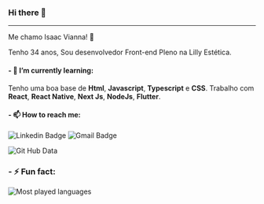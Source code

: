 ### Hi there 👋
---


Me chamo Isaac Vianna! :beginner:

 Tenho 34 anos, Sou desenvolvedor Front-end Pleno na Lilly Estética.

#### - 🌱 I’m currently learning:
  Tenho uma boa base de **Html**, **Javascript**, **Typescript** e **CSS**.
  Trabalho com **React**, **React Native**, **Next Js**, **NodeJs**, **Flutter**. 

#### - 📫 How to reach me: 
![Linkedin Badge](https://img.shields.io/badge/-IsaacVianna-blue?style=plastic&logo=Linkedin&logoColor=white&link=https://www.linkedin.com/in/isaacvianna/) ![Gmail Badge](https://img.shields.io/badge/-isaacsvianna@gmail.com-c14438?style=plastic&logo=Gmail&logoColor=white&link=mailto:isaacsvianna@gmail.com)

![Git Hub Data](https://github-readme-stats.vercel.app/api?username=isaacviannadev&show_icons=true&theme=vue)
### - ⚡ Fun fact:
![Most played languages](https://github-readme-stats.vercel.app/api/top-langs/?username=isaacviannadev&theme=vue)
<!--
**isaacviannadev/isaacviannadev** is a ✨ _special_ ✨ repository because its `README.md` (this file) appears on your GitHub profile.

Here are some ideas to get you started:

- 🔭 I’m currently working on ...
- 🌱 I’m currently learning ...
- 👯 I’m looking to collaborate on ...
- 🤔 I’m looking for help with ...
- 💬 Ask me about ...
- 📫 How to reach me: ...
- 😄 Pronouns: ...
- ⚡ Fun fact: ...
-->
